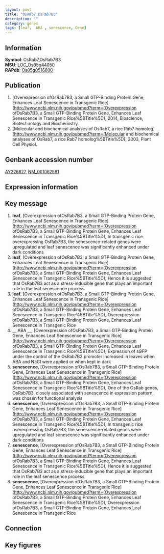 ```yaml
---
layout: post
title: "OsRab7,OsRab7B3"
description: ""
category: genes
tags: [leaf,  ABA , senescence, Gene]
---
```


## Information
__Symbol__: OsRab7,OsRab7B3  
__MSU__: [LOC_Os05g44050](http://rice.plantbiology.msu.edu/cgi-bin/ORF_infopage.cgi?orf=LOC_Os05g44050)  
__RAPdb__: [Os05g0516600](http://rapdb.dna.affrc.go.jp/viewer/gbrowse_details/irgsp1?name=Os05g0516600)  

## Publication
1. [Overexpression ofOsRab7B3, a Small GTP-Binding Protein Gene, Enhances Leaf Senescence in Transgenic Rice](http://www.ncbi.nlm.nih.gov/pubmed?term=(Overexpression ofOsRab7B3, a Small GTP-Binding Protein Gene, Enhances Leaf Senescence in Transgenic Rice%5BTitle%5D), 2014, Bioscience, Biotechnology and Biochemistry.
2. [Molecular and biochemical analyses of OsRab7, a rice Rab7 homolog](http://www.ncbi.nlm.nih.gov/pubmed?term=(Molecular and biochemical analyses of OsRab7, a rice Rab7 homolog%5BTitle%5D), 2003, Plant Cell Physiol.

## Genbank accession number
[AY226827](http://www.ncbi.nlm.nih.gov/nuccore/AY226827), [NM_001062581](http://www.ncbi.nlm.nih.gov/nuccore/NM_001062581)

## Expression information

## Key message
1. __leaf__, [Overexpression ofOsRab7B3, a Small GTP-Binding Protein Gene, Enhances Leaf Senescence in Transgenic Rice](http://www.ncbi.nlm.nih.gov/pubmed?term=(Overexpression ofOsRab7B3, a Small GTP-Binding Protein Gene, Enhances Leaf Senescence in Transgenic Rice%5BTitle%5D),  In transgenic rice overexpressing OsRab7B3, the senescence-related genes were upregulated and leaf senescence was significantly enhanced under dark conditions
2. __leaf__, [Overexpression ofOsRab7B3, a Small GTP-Binding Protein Gene, Enhances Leaf Senescence in Transgenic Rice](http://www.ncbi.nlm.nih.gov/pubmed?term=(Overexpression ofOsRab7B3, a Small GTP-Binding Protein Gene, Enhances Leaf Senescence in Transgenic Rice%5BTitle%5D),  Hence it is suggested that OsRab7B3 act as a stress-inducible gene that plays an important role in the leaf senescence process
3. __leaf__, [Overexpression ofOsRab7B3, a Small GTP-Binding Protein Gene, Enhances Leaf Senescence in Transgenic Rice](http://www.ncbi.nlm.nih.gov/pubmed?term=(Overexpression ofOsRab7B3, a Small GTP-Binding Protein Gene, Enhances Leaf Senescence in Transgenic Rice%5BTitle%5D), Overexpression ofOsRab7B3, a Small GTP-Binding Protein Gene, Enhances Leaf Senescence in Transgenic Rice
4. __ ABA __, [Overexpression ofOsRab7B3, a Small GTP-Binding Protein Gene, Enhances Leaf Senescence in Transgenic Rice](http://www.ncbi.nlm.nih.gov/pubmed?term=(Overexpression ofOsRab7B3, a Small GTP-Binding Protein Gene, Enhances Leaf Senescence in Transgenic Rice%5BTitle%5D),  Expression of sGFP under the control of the OsRab7B3 promoter increased in leaves when ABA and NaCl were applied or when kept in dark
5. __senescence__, [Overexpression ofOsRab7B3, a Small GTP-Binding Protein Gene, Enhances Leaf Senescence in Transgenic Rice](http://www.ncbi.nlm.nih.gov/pubmed?term=(Overexpression ofOsRab7B3, a Small GTP-Binding Protein Gene, Enhances Leaf Senescence in Transgenic Rice%5BTitle%5D),  One of the OsRab genes, OsRab7B3, closely associated with senescence in expression pattern, was chosen for functional analysis
6. __senescence__, [Overexpression ofOsRab7B3, a Small GTP-Binding Protein Gene, Enhances Leaf Senescence in Transgenic Rice](http://www.ncbi.nlm.nih.gov/pubmed?term=(Overexpression ofOsRab7B3, a Small GTP-Binding Protein Gene, Enhances Leaf Senescence in Transgenic Rice%5BTitle%5D),  In transgenic rice overexpressing OsRab7B3, the senescence-related genes were upregulated and leaf senescence was significantly enhanced under dark conditions
7. __senescence__, [Overexpression ofOsRab7B3, a Small GTP-Binding Protein Gene, Enhances Leaf Senescence in Transgenic Rice](http://www.ncbi.nlm.nih.gov/pubmed?term=(Overexpression ofOsRab7B3, a Small GTP-Binding Protein Gene, Enhances Leaf Senescence in Transgenic Rice%5BTitle%5D),  Hence it is suggested that OsRab7B3 act as a stress-inducible gene that plays an important role in the leaf senescence process
8. __senescence__, [Overexpression ofOsRab7B3, a Small GTP-Binding Protein Gene, Enhances Leaf Senescence in Transgenic Rice](http://www.ncbi.nlm.nih.gov/pubmed?term=(Overexpression ofOsRab7B3, a Small GTP-Binding Protein Gene, Enhances Leaf Senescence in Transgenic Rice%5BTitle%5D), Overexpression ofOsRab7B3, a Small GTP-Binding Protein Gene, Enhances Leaf Senescence in Transgenic Rice

## Connection

## Key figures


